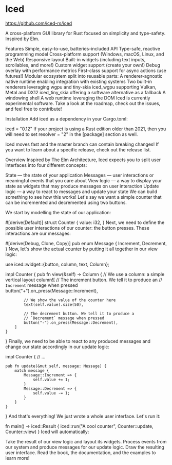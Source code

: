 # Iced


https://github.com/iced-rs/iced


A cross-platform GUI library for Rust focused on simplicity and type-safety. Inspired by Elm.

Features
Simple, easy-to-use, batteries-included API
Type-safe, reactive programming model
Cross-platform support (Windows, macOS, Linux, and the Web)
Responsive layout
Built-in widgets (including text inputs, scrollables, and more!)
Custom widget support (create your own!)
Debug overlay with performance metrics
First-class support for async actions (use futures!)
Modular ecosystem split into reusable parts:
A renderer-agnostic native runtime enabling integration with existing systems
Two built-in renderers leveraging wgpu and tiny-skia
iced_wgpu supporting Vulkan, Metal and DX12
iced_tiny_skia offering a software alternative as a fallback
A windowing shell
A web runtime leveraging the DOM
Iced is currently experimental software. Take a look at the roadmap, check out the issues, and feel free to contribute!

Installation
Add iced as a dependency in your Cargo.toml:

iced = "0.12"
If your project is using a Rust edition older than 2021, then you will need to set resolver = "2" in the [package] section as well.

Iced moves fast and the master branch can contain breaking changes! If you want to learn about a specific release, check out the release list.

Overview
Inspired by The Elm Architecture, Iced expects you to split user interfaces into four different concepts:

State — the state of your application
Messages — user interactions or meaningful events that you care about
View logic — a way to display your state as widgets that may produce messages on user interaction
Update logic — a way to react to messages and update your state
We can build something to see how this works! Let's say we want a simple counter that can be incremented and decremented using two buttons.

We start by modelling the state of our application:

#[derive(Default)]
struct Counter {
value: i32,
}
Next, we need to define the possible user interactions of our counter: the button presses. These interactions are our messages:

#[derive(Debug, Clone, Copy)]
pub enum Message {
Increment,
Decrement,
}
Now, let's show the actual counter by putting it all together in our view logic:

use iced::widget::{button, column, text, Column};

impl Counter {
pub fn view(&self) -> Column<Message> {
// We use a column: a simple vertical layout
column![
// The increment button. We tell it to produce an
// `Increment` message when pressed
button("+").on_press(Message::Increment),

            // We show the value of the counter here
            text(self.value).size(50),

            // The decrement button. We tell it to produce a
            // `Decrement` message when pressed
            button("-").on_press(Message::Decrement),
        ]
    }
}
Finally, we need to be able to react to any produced messages and change our state accordingly in our update logic:

impl Counter {
// ...

    pub fn update(&mut self, message: Message) {
        match message {
            Message::Increment => {
                self.value += 1;
            }
            Message::Decrement => {
                self.value -= 1;
            }
        }
    }
}
And that's everything! We just wrote a whole user interface. Let's run it:

fn main() -> iced::Result {
iced::run("A cool counter", Counter::update, Counter::view)
}
Iced will automatically:

Take the result of our view logic and layout its widgets.
Process events from our system and produce messages for our update logic.
Draw the resulting user interface.
Read the book, the documentation, and the examples to learn more!


